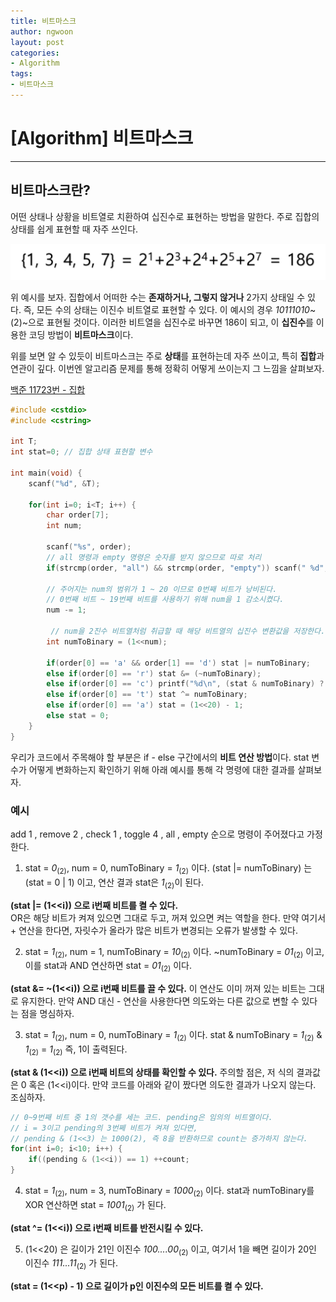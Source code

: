 ```yaml
---
title: 비트마스크
author: ngwoon
layout: post
categories:
- Algorithm
tags:
- 비트마스크
---
```


# [Algorithm] 비트마스크
- - -

## 비트마스크란?
어떤 상태나 상황을 비트열로 치환하여 십진수로 표현하는 방법을 말한다. 주로 집합의 상태를 쉽게 표현할 때 자주 쓰인다.  

![비트마스크 기본 예시](/assets/images/post/Algorithm/Bitmask/Bitmask_basic_example.png)

위 예시를 보자. 집합에서 어떠한 수는 **존재하거나, 그렇지 않거나** 2가지 상태일 수 있다. 즉, 모든 수의 상태는 이진수 비트열로 표현할 수 있다. 이 예시의 경우 *10111010*~(2)~으로 표현될 것이다. 이러한 비트열을 십진수로 바꾸면 186이 되고, 이 **십진수**를 이용한 코딩 방법이 **비트마스크**이다.

위를 보면 알 수 있듯이 비트마스크는 주로 **상태**를 표현하는데 자주 쓰이고, 특히 **집합**과 연관이 깊다. 이번엔 알고리즘 문제를 통해 정확히 어떻게 쓰이는지 그 느낌을 살펴보자.

[백준 11723번 - 집합](https://www.acmicpc.net/problem/11723)

```cpp
#include <cstdio>
#include <cstring>

int T;
int stat=0; // 집합 상태 표현할 변수

int main(void) {
    scanf("%d", &T);

    for(int i=0; i<T; i++) {
        char order[7];
        int num;

        scanf("%s", order);
        // all 명령과 empty 명령은 숫자를 받지 않으므로 따로 처리
        if(strcmp(order, "all") && strcmp(order, "empty")) scanf(" %d", &num);

        // 주어지는 num의 범위가 1 ~ 20 이므로 0번째 비트가 낭비된다.
        // 0번째 비트 ~ 19번째 비트를 사용하기 위해 num을 1 감소시켰다.
        num -= 1;

         // num을 2진수 비트열처럼 취급할 때 해당 비트열의 십진수 변환값을 저장한다.
        int numToBinary = (1<<num);

        if(order[0] == 'a' && order[1] == 'd') stat |= numToBinary;
        else if(order[0] == 'r') stat &= (~numToBinary);
        else if(order[0] == 'c') printf("%d\n", (stat & numToBinary) ? 1 : 0);
        else if(order[0] == 't') stat ^= numToBinary;
        else if(order[0] == 'a') stat = (1<<20) - 1;
        else stat = 0;
    }
}
```  
우리가 코드에서 주목해야 할 부분은 if - else 구간에서의 **비트 연산 방법**이다. stat 변수가 어떻게 변화하는지 확인하기 위해 아래 예시를 통해 각 명령에 대한 결과를 살펴보자.

### 예시
add 1 , remove 2 , check 1 , toggle 4 , all , empty 순으로 명령이 주어졌다고 가정한다.
1. stat = *0*<sub>(2)</sub>, num = 0, numToBinary = *1*<sub>(2)</sub> 이다.
(stat |= numToBinary) 는 (stat = 0 | 1) 이고, 연산 결과 stat은 *1*<sub>(2)</sub>이 된다.  

**(stat |= (1<<i)) 으로 i번째 비트를 켤 수 있다.**  
OR은 해당 비트가 켜져 있으면 그대로 두고, 꺼져 있으면 켜는 역할을 한다. 만약 여기서 + 연산을 한다면, 자릿수가 올라가 많은 비트가 변경되는 오류가 발생할 수 있다.  

2. stat = *1*<sub>(2)</sub>, num = 1, numToBinary = *10*<sub>(2)</sub> 이다.
~numToBinary = *01*<sub>(2)</sub> 이고, 이를 stat과 AND 연산하면 stat = *01*<sub>(2)</sub> 이다.  

**(stat &= ~(1<<i)) 으로 i번째 비트를 끌 수 있다.**
이 연산도 이미 꺼져 있는 비트는 그대로 유지한다. 만약 AND 대신 - 연산을 사용한다면 의도와는 다른 값으로 변할 수 있다는 점을 명심하자.

3. stat = *1*<sub>(2)</sub>, num = 0, numToBinary = *1*<sub>(2)</sub> 이다.
stat & numToBinary = *1*<sub>(2)</sub> & *1*<sub>(2)</sub> = *1*<sub>(2)</sub> 즉, 1이 출력된다.  

**(stat & (1<<i)) 으로 i번째 비트의 상태를 확인할 수 있다.**
주의할 점은, 저 식의 결과값은 0 혹은 (1<<i)이다. 만약 코드를 아래와 같이 짰다면 의도한 결과가 나오지 않는다. 조심하자.

```c
// 0~9번째 비트 중 1의 갯수를 세는 코드. pending은 임의의 비트열이다.
// i = 3이고 pending의 3번쩨 비트가 켜져 있다면,
// pending & (1<<3) 는 1000(2), 즉 8을 반환하므로 count는 증가하지 않는다.
for(int i=0; i<10; i++) {
    if((pending & (1<<i)) == 1) ++count;
}
```  

4. stat = *1*<sub>(2)</sub>, num = 3, numToBinary = *1000*<sub>(2)</sub> 이다.
stat과 numToBinary를 XOR 연산하면 stat = *1001*<sub>(2)</sub> 가 된다.  

**(stat ^= (1<<i)) 으로 i번째 비트를 반전시킬 수 있다.**

5. (1<<20) 은 길이가 21인 이진수 *100....00*<sub>(2)</sub> 이고, 여기서 1을 빼면 길이가 20인 이진수 *111...11*<sub>(2)</sub> 가 된다.  

**(stat = (1<<p) - 1) 으로 길이가 p인 이진수의 모든 비트를 켤 수 있다.**  
